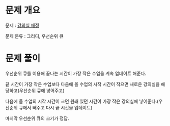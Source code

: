 # 문제 개요

문제 : [강의실 배정](https://www.acmicpc.net/problem/11000)

문제 분류 : 그리디, 우선순위 큐

# 문제 풀이

우선순위 큐를 이용해 끝나는 시간이 가장 작은 수업을 계속 업데이트 해준다.

끝 시간이 가장 작은 수업보다 다음에 올 수업의 시작 시간이 작으면 새로운 강의실을 해당하고(우선순위 큐에 넣어주고)

다음에 올 수업의 시작 시간이 크면 원래 있던 시간이 가장 작은 강의실에 넣어준다.(우선순위 큐에서 빼주고 다시 끝 시간을 업데이트)

마지막 우선순위 큐의 크기가 정답.